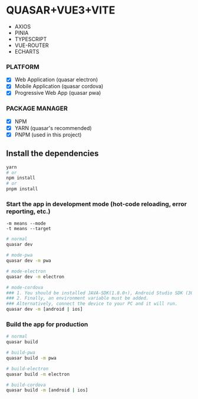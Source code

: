 # QUASAR+VUE3+VITE

- AXIOS
- PINIA
- TYPESCRIPT
- VUE-ROUTER
- ECHARTS

### PLATFORM

- [x] Web Application (quasar electron)
- [x] Mobile Application (quasar cordova)
- [x] Progressive Web App (quasar pwa)

### PACKAGE MANAGER

- [x] NPM
- [x] YARN (quasar's recommended)
- [x] PNPM (used in this project)

## Install the dependencies

```bash
yarn
# or
npm install
# or
pnpm install
```

### Start the app in development mode (hot-code reloading, error reporting, etc.)

```
-m means --mode
-t means --target
```

```bash
# normal
quasar dev

# mode-pwa
quasar dev -m pwa

# mode-electron
quasar dev -m electron

# mode-cordova
### 1. You should be installed JAVA-SDK(1.8.0↑), Android Studio SDK (30.0.3 from tools)
### 2. Finally, an environment variable must be added.
### Alternatively, connect the device to your PC and it will run.
quasar dev -m [android | ios]
```

### Build the app for production

```bash
# normal
quasar build

# build-pwa
quasar build -m pwa

# build-electron
quasar build -m electron

# build-cordova
quasar build -m [android | ios]
```
